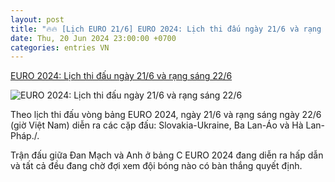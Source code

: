 ```yaml
---
layout: post
title: "🔥🔥 [Lịch EURO 21/6] EURO 2024: Lịch thi đấu ngày 21/6 và rạng sáng 22/6"
date: Thu, 20 Jun 2024 23:00:00 +0700
categories: entries VN
---
```

[EURO 2024: Lịch thi đấu ngày 21/6 và rạng sáng 22/6](https://www.vietnamplus.vn/euro-2024-lich-thi-dau-ngay-216-va-rang-sang-226-post960288.vnp)

![EURO 2024: Lịch thi đấu ngày 21/6 và rạng sáng 22/6](https://imagev3.vietnamplus.vn/1200x630/Uploaded/2024/lepz/2024_06_21/vna-potal-euro-2024-lich-thi-dau-ngay-216-va-rang-sang-226-7441401-9428.jpg.webp)

Theo lịch thi đấu vòng bảng EURO 2024, ngày 21/6 và rạng sáng ngày 22/6 (giờ Việt Nam) diễn ra các cặp đấu: Slovakia-Ukraine, Ba Lan-Áo và Hà Lan-Pháp./.

Trận đấu giữa Đan Mạch và Anh ở bảng C EURO 2024 đang diễn ra hấp dẫn và tất cả đều đang chờ đợi xem đội bóng nào có bàn thắng quyết định.

